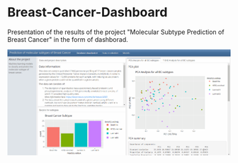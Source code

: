 # Breast-Cancer-Dashboard
Presentation of the results of the project "Molecular Subtype Prediction of Breast Cancer" in the form of dashborad. <br>

![](./Show_dashboard.gif)

